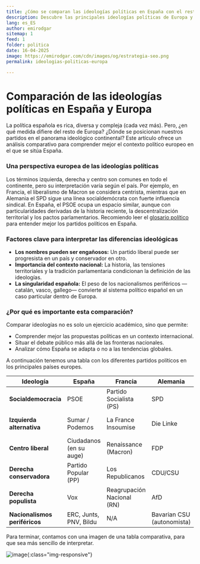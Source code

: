 ```yaml
---
title: ¿Cómo se comparan las ideologías políticas en España con el resto de Europa?
description: Descubre las principales ideologías políticas de Europa y su relación con las de España
lang: es_ES
author: emirodgar
sitemap: 1
feed: 1
folder: politica
date: 16-04-2025
image: https://emirodgar.com/cdn/images/og/estrategia-seo.png
permalink: ideologias-politicas-europa

---
```


# Comparación de las ideologías políticas en España y Europa

La política española es rica, diversa y compleja (cada vez más). Pero, ¿en qué medida difiere del resto de Europa? ¿Dónde se posicionan nuestros partidos en el panorama ideológico continental? 
Este artículo ofrece un análisis comparativo para comprender mejor el contexto político europeo en el que se sitúa España.

### Una perspectiva europea de las ideologías políticas 

Los términos izquierda, derecha y centro son comunes en todo el continente, pero su interpretación varía según el país. Por ejemplo, en Francia, el liberalismo de Macron se considera centrista, mientras que en Alemania el SPD sigue una línea socialdemócrata con fuerte influencia sindical. En España, el PSOE ocupa un espacio similar, aunque con particularidades derivadas de la historia reciente, la descentralización territorial y los pactos parlamentarios. Recomiendo leer el [glosario político](https://emirodgar.es/glosario-politico) para entender mejor los partidos políticos en España.

### Factores clave para interpretar las diferencias ideológicas 

- **Los nombres pueden ser engañosos:** Un partido liberal puede ser progresista en un país y conservador en otro.  
- **Importancia del contexto nacional:** La historia, las tensiones territoriales y la tradición parlamentaria condicionan la definición de las ideologías.  
- **La singularidad española:** El peso de los nacionalismos periféricos —catalán, vasco, gallego— convierte al sistema político español en un caso particular dentro de Europa.

### ¿Por qué es importante esta comparación?  
Comparar ideologías no es solo un ejercicio académico, sino que permite: 

- Comprender mejor las propuestas políticas en un contexto internacional.  
- Situar el debate público más allá de las fronteras nacionales.  
- Analizar cómo España se adapta o no a las tendencias globales.

A continuación tenemos una tabla con los diferentes partidos políticos en los principales países europes.



| Ideología                   | España                    | Francia                     | Alemania                   | Italia                    | Países Bajos            |
|----------------------------|---------------------------|-----------------------------|----------------------------|---------------------------|--------------------------|
| **Socialdemocracia**       | PSOE                      | Partido Socialista (PS)     | SPD                        | Partido Democrático (PD) | PvdA                     |
| **Izquierda alternativa**  | Sumar / Podemos           | La France Insoumise         | Die Linke                  | Sinistra Italiana         | SP (Socialistische Partij) |
| **Centro liberal**         | Ciudadanos (en su auge)   | Renaissance (Macron)        | FDP                        | Italia Viva               | D66                      |
| **Derecha conservadora**   | Partido Popular (PP)      | Los Republicanos            | CDU/CSU                    | Forza Italia              | VVD                      |
| **Derecha populista**      | Vox                       | Reagrupación Nacional (RN)  | AfD                        | Lega / Fratelli d’Italia  | PVV                      |
| **Nacionalismos periféricos** | ERC, Junts, PNV, Bildu | N/A                         | Bavarian CSU (autonomista) | Liga Norte (en origen)    | N/A                      |

Para terminar, contamos con una imagen de una tabla comparativa, para que sea más sencillo de interpretar.

![image](https://github.com/user-attachments/assets/7f9b50e9-8e5b-49ed-bae2-b8a56bb85383){:class="img-responsive"}



